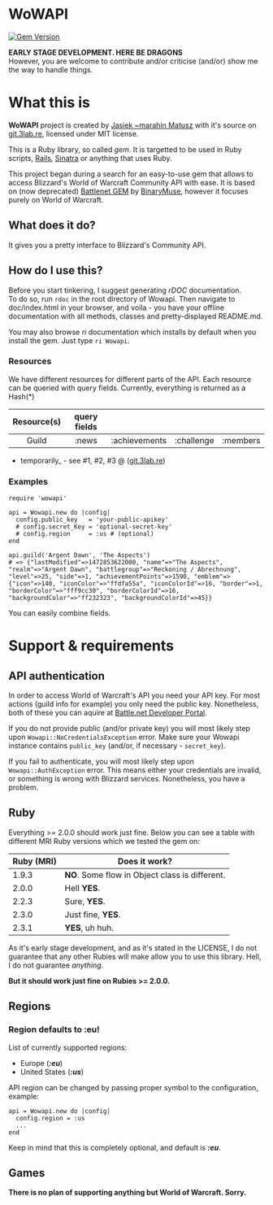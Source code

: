 # WoWAPI
[![Gem Version](https://badge.fury.io/rb/wowapi.svg)](https://badge.fury.io/rb/wowapi)  

**EARLY STAGE DEVELOPMENT. HERE BE DRAGONS**  
However, you are welcome to contribute and/or criticise (and/or) show me the way to handle things.
 
# What this is
**WoWAPI** project is created by [Jasiek ~marahin Matusz](https://marahin.pl/) with it's source on [git.3lab.re](https://git.3lab.re/marahin/wowapi), licensed under MIT license.

This is a Ruby library, so called _gem_. It is targetted to be used in Ruby scripts, [Rails](http://rubyonrails.org/), [Sinatra](http://www.sinatrarb.com/) or anything that uses Ruby.

This project began during a search for an easy-to-use gem that allows to access Blizzard's World of Warcraft Community API with ease. It is based on (now deprecated) [Battlenet GEM](https://github.com/BinaryMuse/battlenet) by [BinaryMuse](https://github.com/BinaryMuse), however it focuses purely on World of Warcraft.

## What does it do?

It gives you a pretty interface to Blizzard's Community API. 

## How do I use this?

Before you start tinkering, I suggest generating *rDOC* documentation.  
To do so, run `rdoc` in the root directory of Wowapi. Then navigate to doc/index.html in your browser, and voila - you have your offline documentation with all methods, classes and pretty-displayed README.md. 

You may also browse *ri* documentation which installs by default when you install the gem. Just type `ri Wowapi`. 
### Resources

We have different resources for different parts of the API. Each resource can be queried with query fields.
  Currently, everything is returned as a Hash(*)
  
| Resource(s) 	| query fields 	|               	|            	|          	|
|:-----------:	|:------------:	|:-------------:	|:----------:	|:--------:	|
|    Guild   	|     :news    	| :achievements 	| :challenge 	| :members 	|
* temporarily_ - see #1, #2, #3 @ ([git.3lab.re](https://git.3lab.re/marahin/wowapi/issues))


### Examples
```
require 'wowapi'

api = Wowapi.new do |config|
  config.public_key   = 'your-public-apikey'
  # config.secret_Key = 'optional-secret-key'
  # config.region     = :us # (optional)
end

api.guild('Argent Dawn', 'The Aspects')
# => {"lastModified"=>1472853622000, "name"=>"The Aspects", "realm"=>"Argent Dawn", "battlegroup"=>"Reckoning / Abrechnung", "level"=>25, "side"=>1, "achievementPoints"=>1590, "emblem"=>{"icon"=>140, "iconColor"=>"ffdfa55a", "iconColorId"=>16, "border"=>1, "borderColor"=>"fff9cc30", "borderColorId"=>16, "backgroundColor"=>"ff232323", "backgroundColorId"=>45}}

```


You can easily combine fields. 
# Support & requirements

## API authentication
In order to access World of Warcraft's API you need your API key. For most actions (guild info for example) you only need the public key. Nonetheless, both of these you can aquire at [Battle.net Developer Portal](https://dev.battle.net/).

If you do not provide public (and/or private key) you will most likely step upon `Wowapi::NoCredentialsException` error. 
Make sure your Wowapi instance contains `public_key` (and/or, if necessary - `secret_key`).

If you fail to authenticate, you will most likely step upon `Wowapi::AuthException` error. This means either your credentials are invalid, or something is wrong with Blizzard services. Nonetheless, you have a problem.

## Ruby
Everything >= 2.0.0 should work just fine. Below you can see a table with different MRI Ruby versions which we tested the gem on:

| Ruby (MRI) | Does it work?                                   |
|------------|-------------------------------------------------|
| 1.9.3      | **NO**. Some flow in Object class is different. |
| 2.0.0      | Hell **YES**.                                   |
| 2.2.3      | Sure, **YES**.                                  |
| 2.3.0      | Just fine, **YES**.                             |
| 2.3.1      | **YES**, uh huh.                                |

As it's early stage development, and as it's stated in the LICENSE, I do not guarantee that any other Rubies will make allow you to use this library.
Hell, I do not guarantee _anything_.

**But it should work just fine on Rubies >= 2.0.0.**
## Regions
### Region defaults to :eu!
List of currently supported regions:
- Europe (**_:eu_**)
- United States (**_:us_**)

API region can be changed by passing proper symbol to the configuration, example:

```
api = Wowapi.new do |config|
  config.region = :us
  ...
end
```

Keep in mind that this is completely optional, and default is **_:eu_**.
## Games
**There is no plan of supporting anything but World of Warcraft. Sorry.**